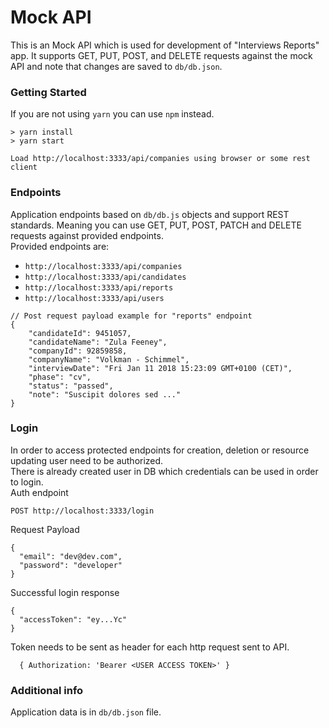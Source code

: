 # Mock API

This is an Mock API which is used for development of "Interviews Reports" app.
It supports GET, PUT, POST, and DELETE requests against the mock API and note that changes are saved to `db/db.json`.

### Getting Started
If you are not using `yarn` you can use `npm` instead.  
```
> yarn install
> yarn start   

Load http://localhost:3333/api/companies using browser or some rest client
```

### Endpoints 

Application endpoints based on `db/db.js` objects and support REST standards.
Meaning you can use GET, PUT, POST, PATCH and DELETE requests against provided endpoints.   
Provided endpoints are:   
* `http://localhost:3333/api/companies`   
* `http://localhost:3333/api/candidates`
* `http://localhost:3333/api/reports`   
* `http://localhost:3333/api/users`      
   
```
// Post request payload example for "reports" endpoint
{
    "candidateId": 9451057,
    "candidateName": "Zula Feeney",
    "companyId": 92859858,
    "companyName": "Volkman - Schimmel",
    "interviewDate": "Fri Jan 11 2018 15:23:09 GMT+0100 (CET)",
    "phase": "cv",
    "status": "passed",
    "note": "Suscipit dolores sed ..."
}
``` 

### Login
In order to access protected endpoints for creation, deletion or resource updating user need to be authorized.   
There is already created user in DB which credentials can be used in order to login.    
Auth endpoint
```
POST http://localhost:3333/login
```
Request Payload
```
{
  "email": "dev@dev.com",
  "password": "developer"
}
```   
Successful login response 
```
{
  "accessToken": "ey...Yc"
}
```

Token needs to be sent as header for each http request sent to API.
```
  { Authorization: 'Bearer <USER ACCESS TOKEN>' }
```
### Additional info

Application data is in `db/db.json` file.
